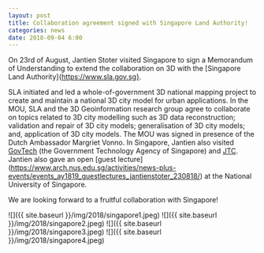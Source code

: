 ```yaml
---
layout: post
title: Collaboration agreement signed with Singapore Land Authority!
categories: news
date: 2018-09-04 6:00
---
```



On 23rd of August, Jantien Stoter visited Singapore to sign a Memorandum of Understanding to extend the collaboration on 3D with the [Singapore Land Authority]{https://www.sla.gov.sg}.

SLA initiated and led a whole-of-government 3D national mapping project to create and maintain a national 3D city model for urban applications. 
In the MOU, SLA and the 3D Geoinformation research group agree to collaborate on topics related to 3D city modelling such as 3D data reconstruction; validation and repair of 3D city models; generalisation of 3D city models; and, application of 3D city models.
The MOU was signed in presence of the Dutch Ambassador Margriet Vonno.
In Singapore, Jantien also visited [GovTech](https://www.tech.gov.sg) (the Government Technology Agency of Singapore) and [JTC]( https://www.jtc.gov.sg/Pages/default.aspx). Jantien also gave an open [guest lecture] (https://www.arch.nus.edu.sg/activities/news-plus-events/events_ay1819_guestlectures_jantienstoter_230818/) at the National University of Singapore.

We are looking forward to a fruitful collaboration with Singapore!

![]({{ site.baseurl }}/img/2018/singapore1.jpeg)
![]({{ site.baseurl }}/img/2018/singapore2.jpeg)
![]({{ site.baseurl }}/img/2018/singapore3.jpeg)
![]({{ site.baseurl }}/img/2018/singapore4.jpeg)
